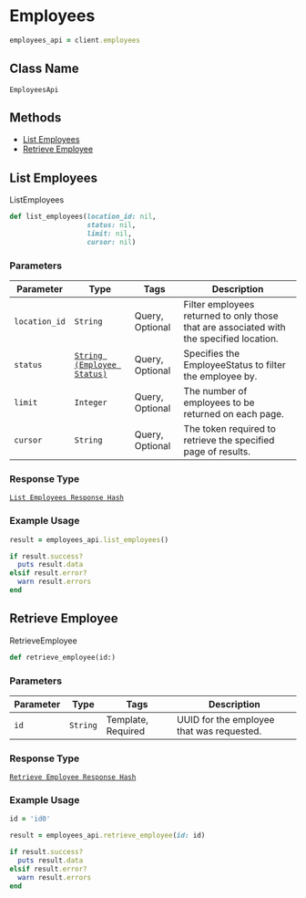 # Employees

```ruby
employees_api = client.employees
```

## Class Name

`EmployeesApi`

## Methods

* [List Employees](/doc/employees.md#list-employees)
* [Retrieve Employee](/doc/employees.md#retrieve-employee)

## List Employees

ListEmployees

```ruby
def list_employees(location_id: nil,
                   status: nil,
                   limit: nil,
                   cursor: nil)
```

### Parameters

| Parameter | Type | Tags | Description |
|  --- | --- | --- | --- |
| `location_id` | `String` | Query, Optional | Filter employees returned to only those that are associated with the specified location. |
| `status` | [`String (Employee Status)`]($m/EmployeeStatus) | Query, Optional | Specifies the EmployeeStatus to filter the employee by. |
| `limit` | `Integer` | Query, Optional | The number of employees to be returned on each page. |
| `cursor` | `String` | Query, Optional | The token required to retrieve the specified page of results. |

### Response Type

[`List Employees Response Hash`]($m/ListEmployeesResponse)

### Example Usage

```ruby
result = employees_api.list_employees()

if result.success?
  puts result.data
elsif result.error?
  warn result.errors
end
```

## Retrieve Employee

RetrieveEmployee

```ruby
def retrieve_employee(id:)
```

### Parameters

| Parameter | Type | Tags | Description |
|  --- | --- | --- | --- |
| `id` | `String` | Template, Required | UUID for the employee that was requested. |

### Response Type

[`Retrieve Employee Response Hash`]($m/RetrieveEmployeeResponse)

### Example Usage

```ruby
id = 'id0'

result = employees_api.retrieve_employee(id: id)

if result.success?
  puts result.data
elsif result.error?
  warn result.errors
end
```

